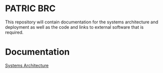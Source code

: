 PATRIC BRC
==========

This repository will contain documentation for the systems architecture and deployment as well as the code and links to external software that is required.


Documentation
=============

[Systems Architecture](cidvbi/PATRIC/wiki/Systems-Architecture)